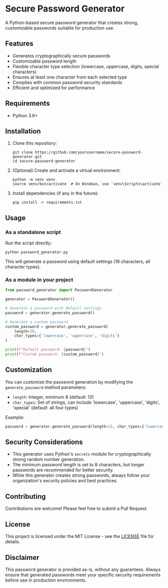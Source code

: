# Secure Password Generator

A Python-based secure password generator that creates strong, customizable passwords suitable for production use.

## Features

- Generates cryptographically secure passwords
- Customizable password length
- Flexible character type selection (lowercase, uppercase, digits, special characters)
- Ensures at least one character from each selected type
- Complies with common password security standards
- Efficient and optimized for performance

## Requirements

- Python 3.6+

## Installation

1. Clone this repository:
   ```
   git clone https://github.com/yourusername/secure-password-generator.git
   cd secure-password-generator
   ```

2. (Optional) Create and activate a virtual environment:
   ```
   python -m venv venv
   source venv/bin/activate  # On Windows, use `venv\Scripts\activate`
   ```

3. Install dependencies (if any in the future):
   ```
   pip install -r requirements.txt
   ```

## Usage

### As a standalone script

Run the script directly:

```
python password_generator.py
```

This will generate a password using default settings (16 characters, all character types).

### As a module in your project

```python
from password_generator import PasswordGenerator

generator = PasswordGenerator()

# Generate a password with default settings
password = generator.generate_password()

# Generate a custom password
custom_password = generator.generate_password(
    length=20,
    char_types={'lowercase', 'uppercase', 'digits'}
)

print(f"Default password: {password}")
print(f"Custom password: {custom_password}")
```

## Customization

You can customize the password generation by modifying the `generate_password` method parameters:

- `length`: Integer, minimum 8 (default: 12)
- `char_types`: Set of strings, can include 'lowercase', 'uppercase', 'digits', 'special' (default: all four types)

Example:
```python
password = generator.generate_password(length=15, char_types={'lowercase', 'digits', 'special'})
```

## Security Considerations

- This generator uses Python's `secrets` module for cryptographically strong random number generation.
- The minimum password length is set to 8 characters, but longer passwords are recommended for better security.
- While this generator creates strong passwords, always follow your organization's security policies and best practices.

## Contributing

Contributions are welcome! Please feel free to submit a Pull Request.

## License

This project is licensed under the MIT License - see the [LICENSE](LICENSE) file for details.

## Disclaimer

This password generator is provided as-is, without any guarantees. Always ensure that generated passwords meet your specific security requirements before use in production environments.
